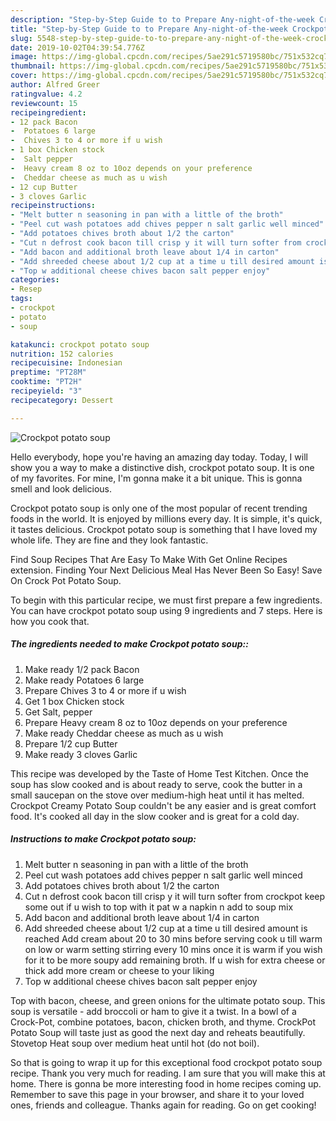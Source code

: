 ```yaml
---
description: "Step-by-Step Guide to to Prepare Any-night-of-the-week Crockpot potato soup"
title: "Step-by-Step Guide to to Prepare Any-night-of-the-week Crockpot potato soup"
slug: 5548-step-by-step-guide-to-to-prepare-any-night-of-the-week-crockpot-potato-soup
date: 2019-10-02T04:39:54.776Z
image: https://img-global.cpcdn.com/recipes/5ae291c5719580bc/751x532cq70/crockpot-potato-soup-recipe-main-photo.jpg
thumbnail: https://img-global.cpcdn.com/recipes/5ae291c5719580bc/751x532cq70/crockpot-potato-soup-recipe-main-photo.jpg
cover: https://img-global.cpcdn.com/recipes/5ae291c5719580bc/751x532cq70/crockpot-potato-soup-recipe-main-photo.jpg
author: Alfred Greer
ratingvalue: 4.2
reviewcount: 15
recipeingredient:
- 12 pack Bacon
-  Potatoes 6 large
-  Chives 3 to 4 or more if u wish
- 1 box Chicken stock
-  Salt pepper
-  Heavy cream 8 oz to 10oz depends on your preference
-  Cheddar cheese as much as u wish
- 12 cup Butter
- 3 cloves Garlic
recipeinstructions:
- "Melt butter n seasoning in pan with a little of the broth"
- "Peel cut wash potatoes add chives pepper n salt garlic well minced"
- "Add potatoes chives broth about 1/2 the carton"
- "Cut n defrost cook bacon till crisp y it will turn softer from crockpot keep some out if u wish to top with it pat w a napkin n add to soup mix"
- "Add bacon and additional broth leave about 1/4 in carton"
- "Add shreeded cheese about 1/2 cup at a time u till desired amount is reached Add cream about 20 to 30 mins before serving cook u till warm on low or warm setting stirring every 10 mins once it is warm if you wish for it to be more soupy add remaining broth. If u wish for extra cheese or thick add more cream or cheese to your liking"
- "Top w additional cheese chives bacon salt pepper enjoy"
categories:
- Resep
tags:
- crockpot
- potato
- soup

katakunci: crockpot potato soup
nutrition: 152 calories
recipecuisine: Indonesian
preptime: "PT28M"
cooktime: "PT2H"
recipeyield: "3"
recipecategory: Dessert

---
```



![Crockpot potato soup](https://img-global.cpcdn.com/recipes/5ae291c5719580bc/751x532cq70/crockpot-potato-soup-recipe-main-photo.jpg)

Hello everybody, hope you're having an amazing day today. Today, I will show you a way to make a distinctive dish, crockpot potato soup. It is one of my favorites. For mine, I'm gonna make it a bit unique. This is gonna smell and look delicious.

Crockpot potato soup is only one of the most popular of recent trending foods in the world. It is enjoyed by millions every day. It is simple, it's quick, it tastes delicious. Crockpot potato soup is something that I have loved my whole life. They are fine and they look fantastic.

Find Soup Recipes That Are Easy To Make With Get Online Recipes extension. Finding Your Next Delicious Meal Has Never Been So Easy! Save On Crock Pot Potato Soup.


To begin with this particular recipe, we must first prepare a few ingredients. You can have crockpot potato soup using 9 ingredients and 7 steps. Here is how you cook that.

##### The ingredients needed to make Crockpot potato soup::

1. Make ready 1/2 pack Bacon
1. Make ready  Potatoes 6 large
1. Prepare  Chives 3 to 4 or more if u wish
1. Get 1 box Chicken stock
1. Get  Salt, pepper
1. Prepare  Heavy cream 8 oz to 10oz depends on your preference
1. Make ready  Cheddar cheese as much as u wish
1. Prepare 1/2 cup Butter
1. Make ready 3 cloves Garlic


This recipe was developed by the Taste of Home Test Kitchen. Once the soup has slow cooked and is about ready to serve, cook the butter in a small saucepan on the stove over medium-high heat until it has melted. Crockpot Creamy Potato Soup couldn&#39;t be any easier and is great comfort food. It&#39;s cooked all day in the slow cooker and is great for a cold day. 

##### Instructions to make Crockpot potato soup:

1. Melt butter n seasoning in pan with a little of the broth
1. Peel cut wash potatoes add chives pepper n salt garlic well minced
1. Add potatoes chives broth about 1/2 the carton
1. Cut n defrost cook bacon till crisp y it will turn softer from crockpot keep some out if u wish to top with it pat w a napkin n add to soup mix
1. Add bacon and additional broth leave about 1/4 in carton
1. Add shreeded cheese about 1/2 cup at a time u till desired amount is reached Add cream about 20 to 30 mins before serving cook u till warm on low or warm setting stirring every 10 mins once it is warm if you wish for it to be more soupy add remaining broth. If u wish for extra cheese or thick add more cream or cheese to your liking
1. Top w additional cheese chives bacon salt pepper enjoy


Top with bacon, cheese, and green onions for the ultimate potato soup. This soup is versatile - add broccoli or ham to give it a twist. In a bowl of a Crock-Pot, combine potatoes, bacon, chicken broth, and thyme. CrockPot Potato Soup will taste just as good the next day and reheats beautifully. Stovetop Heat soup over medium heat until hot (do not boil). 

So that is going to wrap it up for this exceptional food crockpot potato soup recipe. Thank you very much for reading. I am sure that you will make this at home. There is gonna be more interesting food in home recipes coming up. Remember to save this page in your browser, and share it to your loved ones, friends and colleague. Thanks again for reading. Go on get cooking!
